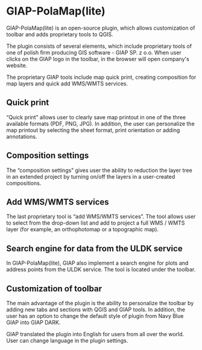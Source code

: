 # GIAP-PolaMap(lite) 

GIAP-PolaMap(lite) is an open-source plugin, which allows customization of toolbar and adds proprietary tools to QGIS.

The plugin consists of several elements, which include proprietary tools of one of polish firm producing GIS software - GIAP SP. z o.o. When user clicks on the GIAP logo in the toolbar, in the browser will open company's website.

The proprietary GIAP tools include map quick print, creating composition for map layers and quick add WMS/WMTS services. 

## Quick print
“Quick print” allows user to clearly save map printout in one of the three available formats (PDF, PNG, JPG). In addition, the user can personalize the map printout by selecting the sheet format, print orientation or adding annotations.

## Composition settings
The “composition settings” gives user the ability to reduction the layer tree in an extended project by turning on/off the layers in a user-created compositions.

## Add WMS/WMTS services
The last proprietary tool is “add WMS/WMTS services”. The tool allows user to select from the drop-down list and add to project a full WMS / WMTS layer (for example, an orthophotomap or a topographic map). 

## Search engine for data from the ULDK service
In GIAP-PolaMap(lite), GIAP also implement a search engine for plots and address points from the ULDK service. The tool is located under the toolbar.

## Customization of toolbar
The main advantage of the plugin is the ability to personalize the toolbar by adding new tabs and sections with QGIS and GIAP tools. In addition, the user has an option to change the default style of plugin from Navy Blue GIAP into GIAP DARK.

GIAP translated the plugin into English for users from all over the world. User can change language in the plugin settings.